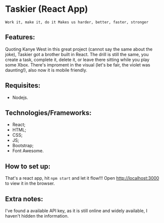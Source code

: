 # Taskier (React App)
`Work it, make it, do it
Makes us harder, better, faster, stronger`

## Features:
Quoting Kanye West in this great project (cannot say the same about the joke), Taskier got a brother built in React. The drill is still the same, you create a task, complete it, delete it, or leave there sitting while you play some Xbox. There's improment in the visual (let's be fair, the violet was daunting!), also now it is mobile friendly.

## Requisites:
- Nodejs.

## Technologies/Frameworks:
- React;
- HTML;
- CSS;
- JS;
- Bootstrap;
- Font Awesome.

## How to set up:
That's a react app, hit `npm start` and let it flow!!! Open [http://localhost:3000](http://localhost:3000) to view it in the browser.

## Extra notes:
I've found a available API key, as it is still online and widely available, I haven't hidden the information.

